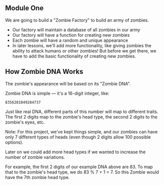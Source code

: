 ## Module One

We are going to build a "Zombie Factory" to build an army of zombies.

- Our factory will maintain a database of all zombies in our army
- Our factory will have a function for creating new zombies
- Each zombie will have a random and unique appearance
- In later lessons, we'll add more functionality, like giving zombies the ability to attack humans or other zombies! But before we get there, we have to add the basic functionality of creating new zombies.

## How Zombie DNA Works

The zombie's appearance will be based on its "Zombie DNA". 

Zombie DNA is simple — it's a 16-digit integer, like:

`8356281049284737`

Just like real DNA, different parts of this number will map to different traits. The first 2 digits map to the zombie's head type, the second 2 digits to the zombie's eyes, etc.

Note: For this project, we've kept things simple, and our zombies can have only 7 different types of heads (even though 2 digits allow 100 possible options). 

Later on we could add more head types if we wanted to increase the number of zombie variations.

For example, the first 2 digits of our example DNA above are 83. To map that to the zombie's head type, we do 83 % 7 + 1 = 7. So this Zombie would have the 7th zombie head type.
